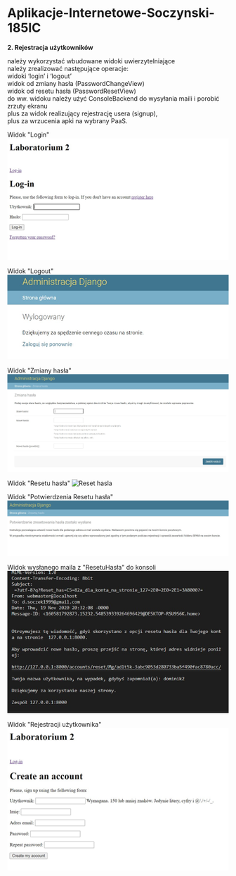 # Aplikacje-Internetowe-Soczynski-185IC

**2. Rejestracja użytkowników**

należy wykorzystać wbudowane widoki uwierzytelniające<br />
należy zrealizować następujące operacje:<br />
widoki ‘login’ i ‘logout’<br />
widok od zmiany hasła (PasswordChangeView)<br />
widok od resetu hasła (PasswordResetView)<br />
do ww. widoku należy użyć ConsoleBackend do wysyłania maili i porobić zrzuty ekranu<br />
plus za widok realizujący rejestrację usera (signup),<br />
plus za wrzucenia apki na wybrany PaaS.

Widok "Login"
![Login](Screenshots/PanelLogowania.jpg "Login")

Widok "Logout"
![Logout](Screenshots/PanelWylogowany.jpg "Logout")

Widok "Zmiany hasła"
![Zmiana hasla](Screenshots/ZmianaHasla.jpg "Zmiana hasla")

Widok "Resetu hasła"
![Reset hasla](Screenshots/OknoResetuHasła.jpg "Reset hasla")

Widok "Potwierdzenia Resetu hasła"
![Potwierdzenie reset hasla](Screenshots/PotwierdzenieResetuHasla.jpg "Potwierdzenie reset hasla")

Widok wysłanego maila z "ResetuHasła" do konsoli
![Reset Mail](Screenshots/EmailConsole.jpg "Reset mail")

Widok "Rejestracji użytkownika"
![Rejestracja](Screenshots/PanelRejestracji.jpg "Rejestracja")
